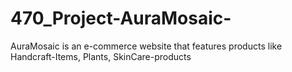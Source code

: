 # 470_Project-AuraMosaic-
AuraMosaic is an e-commerce website that features products like Handcraft-Items, Plants, SkinCare-products
